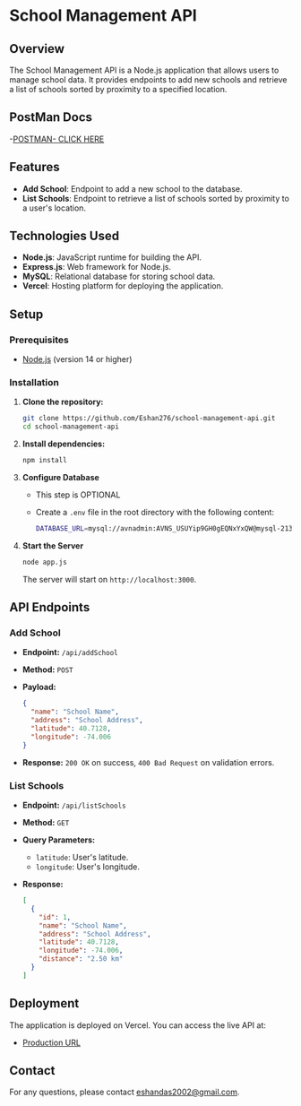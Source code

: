 # School Management API

## Overview

The School Management API is a Node.js application that allows users to manage school data. It provides endpoints to add new schools and retrieve a list of schools sorted by proximity to a specified location.

## PostMan Docs

-[POSTMAN- CLICK HERE](https://documenter.getpostman.com/view/30488948/2sAXjF8Zx9)

## Features

- **Add School**: Endpoint to add a new school to the database.
- **List Schools**: Endpoint to retrieve a list of schools sorted by proximity to a user's location.

## Technologies Used

- **Node.js**: JavaScript runtime for building the API.
- **Express.js**: Web framework for Node.js.
- **MySQL**: Relational database for storing school data.
- **Vercel**: Hosting platform for deploying the application.

## Setup

### Prerequisites

- [Node.js](https://nodejs.org/) (version 14 or higher)

### Installation

1. **Clone the repository:**

   ```bash
   git clone https://github.com/Eshan276/school-management-api.git
   cd school-management-api

   ```

2. **Install dependencies:**

   ```bash
   npm install

   ```

3. **Configure Database**

   - This step is OPTIONAL
   - Create a `.env` file in the root directory with the following content:

     ```bash
     DATABASE_URL=mysql://avnadmin:AVNS_USUYip9GH0gEQNxYxQW@mysql-21357908-eshandas2002-9c89.h.aivencloud.com:17612/defaultdb?ssl-mode=REQUIRED

     ```

4. **Start the Server**

   ```bash
   node app.js
   ```

   The server will start on `http://localhost:3000`.

## API Endpoints

### Add School

- **Endpoint:** `/api/addSchool`
- **Method:** `POST`
- **Payload:**

  ```json
  {
    "name": "School Name",
    "address": "School Address",
    "latitude": 40.7128,
    "longitude": -74.006
  }
  ```

- **Response:** `200 OK` on success, `400 Bad Request` on validation errors.

### List Schools

- **Endpoint:** `/api/listSchools`
- **Method:** `GET`
- **Query Parameters:**
  - `latitude`: User's latitude.
  - `longitude`: User's longitude.
- **Response:**

  ```json
  [
    {
      "id": 1,
      "name": "School Name",
      "address": "School Address",
      "latitude": 40.7128,
      "longitude": -74.006,
      "distance": "2.50 km"
    }
  ]
  ```

## Deployment

The application is deployed on Vercel. You can access the live API at:

- [Production URL](https://school-management-iqywxiv7j-eshan-das-projects.vercel.app/api/)

## Contact

For any questions, please contact [eshandas2002@gmail.com](mailto:eshandas2002@gmail..com).
